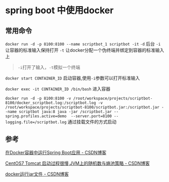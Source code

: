 # spring boot 中使用docker

## 常用命令

`docker run -d -p 8100:8100 --name scriptbot_1 scriptbot -it`
`-d` 后台
`-i` 让容器的标准输入保持打开
`-t` 让docker分配一个伪终端并绑定到容器的标准输入上
>`-i`打开了输入，`-t`模拟一个终端

`docker start CONTAINER_ID` 启动容器,使用`-i`参数可以打开标准输入

`docker exec -it CONTAINER_ID /bin/bash` 进入容器

`docker run -d -p 8100:8100 -v /root/workspace/projects/scriptbot-8100/docker_scriptbot.log:/scriptbot.log -v /root/workspace/projects/scriptbot-8100/scriptbot.jar:/scriptbot.jar --name scriptbot java:8 java -jar /scriptbot.jar --spring.profiles.active=demo  --server.port=8100 --logging.file=/scriptbot.log`
通过挂载文件的方式启动

## 参考

[在Docker容器中运行Spring Boot应用 - CSDN博客](https://blog.csdn.net/lsy0903/article/details/53048198/)

[CentOS7 Tomcat 启动过程很慢,JVM上的随机数与熵池策略 - CSDN博客](https://blog.csdn.net/lanmo555/article/details/51909021)

[docker运行jar文件 - CSDN博客](https://blog.csdn.net/bianchengninhao/article/details/80143950)
